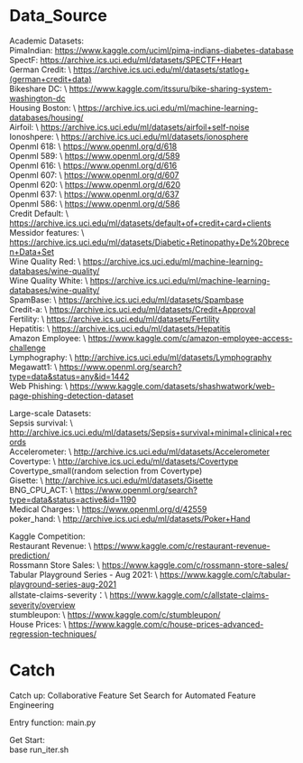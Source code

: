 # Data_Source
Academic Datasets:  
PimaIndian: https://www.kaggle.com/uciml/pima-indians-diabetes-database  
SpectF:  https://archive.ics.uci.edu/ml/datasets/SPECTF+Heart  
German Credit: \ https://archive.ics.uci.edu/ml/datasets/statlog+(german+credit+data)  
Bikeshare DC: \ https://www.kaggle.com/itssuru/bike-sharing-system-washington-dc  
Housing Boston: \ https://archive.ics.uci.edu/ml/machine-learning-databases/housing/  
Airfoil: \ https://archive.ics.uci.edu/ml/datasets/airfoil+self-noise  
Ionoshpere: \ https://archive.ics.uci.edu/ml/datasets/ionosphere  
Openml 618: \ https://www.openml.org/d/618  
Openml 589: \ https://www.openml.org/d/589  
Openml 616: \ https://www.openml.org/d/616  
Openml 607: \ https://www.openml.org/d/607  
Openml 620: \ https://www.openml.org/d/620  
Openml 637: \ https://www.openml.org/d/637  
Openml 586: \ https://www.openml.org/d/586  
Credit Default: \ https://archive.ics.uci.edu/ml/datasets/default+of+credit+card+clients  
Messidor features: \ https://archive.ics.uci.edu/ml/datasets/Diabetic+Retinopathy+De%20brecen+Data+Set  
Wine Quality Red: \ https://archive.ics.uci.edu/ml/machine-learning-databases/wine-quality/  
Wine Quality White: \ https://archive.ics.uci.edu/ml/machine-learning-databases/wine-quality/  
SpamBase: \ https://archive.ics.uci.edu/ml/datasets/Spambase  
Credit-a: \ https://archive.ics.uci.edu/ml/datasets/Credit+Approval  
Fertility: \ https://archive.ics.uci.edu/ml/datasets/Fertility  
Hepatitis: \ https://archive.ics.uci.edu/ml/datasets/Hepatitis  
Amazon Employee: \ https://www.kaggle.com/c/amazon-employee-access-challenge  
Lymphography: \ http://archive.ics.uci.edu/ml/datasets/Lymphography  
Megawatt1: \ https://www.openml.org/search?type=data&status=any&id=1442  
Web Phishing: \ https://www.kaggle.com/datasets/shashwatwork/web-page-phishing-detection-dataset


Large-scale Datasets:  
Sepsis survival: \\ http://archive.ics.uci.edu/ml/datasets/Sepsis+survival+minimal+clinical+records  
Accelerometer: \\ http://archive.ics.uci.edu/ml/datasets/Accelerometer  
Covertype: \\ http://archive.ics.uci.edu/ml/datasets/Covertype  
Covertype_small(random selection from Covertype)  
Gisette: \\ http://archive.ics.uci.edu/ml/datasets/Gisette  
BNG_CPU_ACT: \\ https://www.openml.org/search?type=data&status=active&id=1190  
Medical Charges: \\ https://www.openml.org/d/42559  
poker_hand: \\ http://archive.ics.uci.edu/ml/datasets/Poker+Hand  

 
Kaggle Competition:  
Restaurant Revenue: \\ https://www.kaggle.com/c/restaurant-revenue-prediction/  
Rossmann Store Sales: \\ https://www.kaggle.com/c/rossmann-store-sales/  
Tabular Playground Series - Aug 2021: \\ https://www.kaggle.com/c/tabular-playground-series-aug-2021  
allstate-claims-severity：\\ https://www.kaggle.com/c/allstate-claims-severity/overview  
stumbleupon: \\ https://www.kaggle.com/c/stumbleupon/  
House Prices: \\ https://www.kaggle.com/c/house-prices-advanced-regression-techniques/

# Catch
Catch up: Collaborative Feature Set Search for Automated Feature Engineering

Entry function: main.py

Get Start:  
base run_iter.sh



